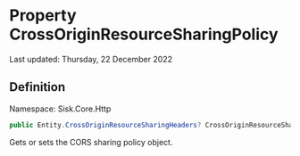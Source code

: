 # Property CrossOriginResourceSharingPolicy
Last updated: Thursday, 22 December 2022

## Definition
Namespace: Sisk.Core.Http

```csharp
public Entity.CrossOriginResourceSharingHeaders? CrossOriginResourceSharingPolicy { get; set; }
```

Gets or sets the CORS sharing policy object.

